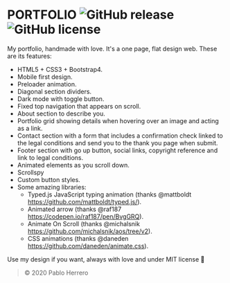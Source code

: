 # **PORTFOLIO** ![GitHub release](https://img.shields.io/badge/release-v.4.2-brightgreen) ![GitHub license](https://img.shields.io/badge/license-MIT-blue)

My portfolio, handmade with love. It's a one page, flat design web. These are its features:
  - HTML5 + CSS3 + Bootstrap4.
  - Mobile first design.
  - Preloader animation.
  - Diagonal section dividers.
  - Dark mode with toggle button.
  - Fixed top navigation that appears on scroll.
  - About section to describe you.
  - Portfolio grid showing details when hovering over an image and acting as a link.
  - Contact section with a form that includes a confirmation check linked to the legal conditions and send you to the thank you page when submit.
  - Footer section with go up button, social links, copyright reference and link to legal conditions.
  - Animated elements as you scroll down.
  - Scrollspy
  - Custom button styles.
  - Some amazing libraries:
    - Typed.js JavaScript typing animation (thanks @mattboldt https://github.com/mattboldt/typed.js/).
    - Animated arrow (thanks @raf187 https://codepen.io/raf187/pen/BvgGRQ).
    - Animate On Scroll (thanks @michalsnik https://github.com/michalsnik/aos/tree/v2).
    - CSS animations (thanks @daneden https://github.com/daneden/animate.css).
    
Use my design if you want, always with love and under MIT license :metal:

> © 2020 Pablo Herrero
